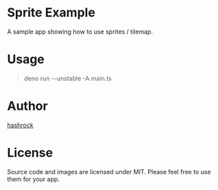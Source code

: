 # Sprite Example

A sample app showing how to use sprites / tilemap.

# Usage

> deno run --unstable -A main.ts

# Author

[hashrock](https://github.com/hashrock)

# License

Source code and images are licensed under MIT. Please feel free to use them for
your app.
